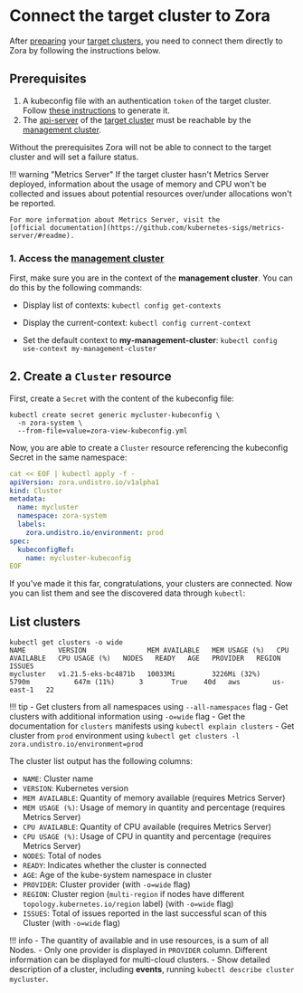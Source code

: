 # Connect the target cluster to Zora

After [preparing](/target-cluster) your [target clusters](/glossary#target-cluster), you need to connect them directly to Zora by 
following the instructions below.

## Prerequisites

1. A kubeconfig file with an authentication `token` of the target cluster. 
   Follow [these instructions](/target-cluster) to generate it.
2. The [api-server](https://kubernetes.io/docs/concepts/overview/components/#kube-apiserver) 
   of the [target cluster](/glossary#target-cluster) 
   must be reachable by the [management cluster](/glossary#management-cluster). 

Without the prerequisites Zora will not be able to connect to the target cluster
and will set a failure status.

!!! warning "Metrics Server"
    If the target cluster hasn't Metrics Server deployed, 
    information about the usage of memory and CPU won't be collected
    and issues about potential resources over/under allocations won't be reported.

    For more information about Metrics Server, visit the
    [official documentation](https://github.com/kubernetes-sigs/metrics-server/#readme).

### 1. Access the [management cluster](/glossary#management-cluster)

First, make sure you are in the context of the **management cluster**.
You can do this by the following commands:

- Display list of contexts: `kubectl config get-contexts`

- Display the current-context: `kubectl config current-context`

- Set the default context to **my-management-cluster**: `kubectl config use-context my-management-cluster`

## 2. Create a `Cluster` resource

First, create a `Secret` with the content of the kubeconfig file:

```shell
kubectl create secret generic mycluster-kubeconfig \
  -n zora-system \
  --from-file=value=zora-view-kubeconfig.yml
```

Now, you are able to create a `Cluster` resource referencing the kubeconfig Secret in the same namespace:

```yaml
cat << EOF | kubectl apply -f -
apiVersion: zora.undistro.io/v1alpha1
kind: Cluster
metadata:
  name: mycluster
  namespace: zora-system
  labels:
    zora.undistro.io/environment: prod
spec:
  kubeconfigRef:
    name: mycluster-kubeconfig
EOF
```

If you've made it this far, congratulations, your clusters are connected.
Now you can list them and see the discovered data through `kubectl`:

## List clusters

```shell
kubectl get clusters -o wide
NAME        VERSION               MEM AVAILABLE   MEM USAGE (%)   CPU AVAILABLE   CPU USAGE (%)   NODES   READY   AGE   PROVIDER   REGION      ISSUES
mycluster   v1.21.5-eks-bc4871b   10033Mi         3226Mi (32%)    5790m           647m (11%)      3       True    40d   aws        us-east-1   22
```

!!! tip
    - Get clusters from all namespaces using `--all-namespaces` flag
    - Get clusters with additional information using `-o=wide` flag
    - Get the documentation for `clusters` manifests using `kubectl explain clusters`
    - Get cluster from `prod` environment using `kubectl get clusters -l zora.undistro.io/environment=prod`

The cluster list output has the following columns:

- `NAME`: Cluster name
- `VERSION`: Kubernetes version
- `MEM AVAILABLE`: Quantity of memory available (requires Metrics Server)
- `MEM USAGE (%)`: Usage of memory in quantity and percentage (requires Metrics Server)
- `CPU AVAILABLE`: Quantity of CPU available (requires Metrics Server)
- `CPU USAGE (%)`: Usage of CPU in quantity and percentage (requires Metrics Server)
- `NODES`: Total of nodes
- `READY`: Indicates whether the cluster is connected
- `AGE`: Age of the kube-system namespace in cluster
- `PROVIDER`: Cluster provider (with `-o=wide` flag)
- `REGION`: Cluster region (`multi-region` if nodes have different `topology.kubernetes.io/region` label)
  (with `-o=wide` flag)
- `ISSUES`: Total of issues reported in the last successful scan of this Cluster (with `-o=wide` flag)

!!! info
    - The quantity of available and in use resources, is a sum of all Nodes.
    - Only one provider is displayed in `PROVIDER` column. Different information can be displayed for multi-cloud clusters.
    - Show detailed description of a cluster, including **events**, running `kubectl describe cluster mycluster`.
